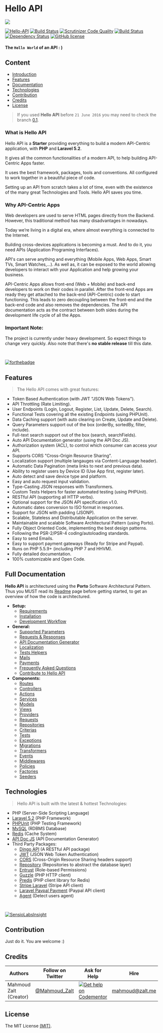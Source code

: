 # Hello API


![](http://s33.postimg.org/kd4gvx1lb/hello_api.jpg)



[![Hello-API](https://img.shields.io/badge/Status-Awesome-brightgreen.svg)](https://github.com/Mahmoudz/Hello-API)
[![Build Status](https://travis-ci.org/Mahmoudz/Hello-API.svg?branch=master)](https://travis-ci.org/Mahmoudz/Hello-API)
[![Scrutinizer Code Quality](https://scrutinizer-ci.com/g/Mahmoudz/Hello-API/badges/quality-score.png?b=master)](https://scrutinizer-ci.com/g/Mahmoudz/Hello-API/?branch=master)
[![Build Status](https://scrutinizer-ci.com/g/Mahmoudz/Hello-API/badges/build.png?b=master)](https://scrutinizer-ci.com/g/Mahmoudz/Hello-API/build-status/master)
[![Dependency Status](https://www.versioneye.com/user/projects/578988f4c3d40f0046852116/badge.svg?style=flat-square)](https://www.versioneye.com/user/projects/578988f4c3d40f0046852116)
[![GitHub license](https://img.shields.io/badge/license-MIT-blue.svg)](https://raw.githubusercontent.com/Mahmoudz/Hello-API/master/LICENSE)



#### The `Hello World` of an API : )

## Content

* [Introduction](#Introduction)
* [Features](#Features)
* [Documentation](#Documentation)
* [Technologies](#Technologies)
* [Contribution](#Contribution)
* [Credits](#Credits)
* [License](#License)

> If you used **Hello API** before `21 June 2016` you may need to check the branch [0.1](https://github.com/Mahmoudz/Hello-API/tree/release-0.1).


<a name="Introduction"></a>
### What is Hello API

Hello API is a **Starter** providing everything to build a modern API-Centric application, with **PHP** and **Laravel 5.2**.

It gives all the common functionalities of a modern API, to help building API-Centric Apps faster.

It uses the best framework, packages, tools and conventions. All configured to work together in a beautiful piece of code.

Setting up an API from scratch takes a lot of time, even with the existence of the many great Technologies and Tools. Hello API saves you time.


### Why API-Centric Apps

Web developers are used to serve HTML pages directly from the Backend. However, this traditional method has many disadvantages in nowadays.

Today we’re living in a digital era, where almost everything is connected to the Internet.

Building cross-devices applications is becoming a must. And to do it, you need APIs (Application Programing Interfaces).

API's can serve anything and everything (Mobile Apps, Web Apps, Smart TVs, Smart Watches,...).
As well as, it can be exposed to the world allowing developers to interact with your Application and help growing your business.

API-Centric Apps allows front-end (Web + Mobile) and back-end developers to work on their codes in parallel. After the front-end Apps are ready they get attached to the back-end (API-Centric) code to start functioning. This leads to zero decoupling between the front-end and the back-end code and also removes the dependencies. The API documentation acts as the contract between both sides during the development life cycle of all the Apps.


### Important Note:

The project is currently under heavy development. 
So expect things to change very quickly.
Also note that there's **no stable release** till this date.


<br>

[![forthebadge](http://forthebadge.com/images/badges/ages-12.svg)](http://www.zalt.me)




<a name="Features"></a>
## Features

>The Hello API comes with great features:

- Token Based Authentication (with JWT "JSON Web Tokens").
- API Throttling (Rate Limiting).
- User Endpoints (Login, Logout, Register, List, Update, Delete, Search).
- Functional Tests covering all the existing Endpoints (using PHPUnit).
- Data Caching support (with auto clearing on Create, Update and Delete).
- Query Parameters support out of the box (orderBy, sortedBy, filter, include).
- Full-text search support out of the box (search, searchFields).
- Auto API Documentation generator (using the API Doc JS).
- Authorization system (ACL), to control which consumer can access your API.
- Supports CORS "Cross-Origin Resource Sharing".
- Localization support (multiple langauges via Content-Language header).
- Automatic Data Pagination (meta links to next and previous data).
- Ability to register users by Device ID (Use App first, register later).
- Auto detect and save device type and platform.
- Easy and auto request input validation.
- Type-Casting JSON responses with Transformers.
- Custom Tests Helpers for faster automated testing (using PHPUnit).
- RESTful API (supporting all HTTP verbs).
- Optional support for the JSON API specification v1.0.
- Automatic dates conversion to ISO format in responses.
- Support for JSON with padding (JSONP).
- Scalable, Stateless and Distributable Application on the server.
- Maintainable and scalable Software Architectural Pattern (using Porto).
- Fully Object Oriented Code, implementing the best design patterns.
- Following the PSR-2/PSR-4 coding/autoloading standards.
- Easy to send Emails.
- Easy to support payment gateways (Ready for Stripe and Paypal).
- Runs on PHP 5.5.9+ (including PHP 7 and HHVM).
- Fully detailed documentation.
- 100% customizable and Open Code.


<a name="Documentation"></a>
## Full Documentation

**Hello API** is architectured using the **Porto** Software Architectural Pattern. 
Thus you MUST read its [Readme](https://github.com/Mahmoudz/Porto) page before getting started, to get an overview of how the code is architectured.

* **Setup:**
	* [Requirements](https://hello-api.readme.io/docs/requirements)
	* [Installation](https://hello-api.readme.io/docs/installation)
	* [Development Workflow](https://hello-api.readme.io/docs/development-workflow)
* **General:**
	* [Supported Parameters](https://hello-api.readme.io/docs/supported-parameters)
	* [Requests & Responses](https://hello-api.readme.io/docs/requests-and-responses)
	* [API Documentation Generator](https://hello-api.readme.io/docs/api-documentation-generator)
	* [Localization](https://hello-api.readme.io/docs/localization)
	* [Tests Helpers](https://hello-api.readme.io/docs/tests-helpers)
	* [Mails](https://hello-api.readme.io/docs/mails)
	* [Payments](https://hello-api.readme.io/docs/payments)
	* [Frequently Asked Questions](https://hello-api.readme.io/docs/faq)
	* [Contribute to Hello API](https://hello-api.readme.io/v5.1.0/docs/contribute-to-hello-api)
* **Components:**
	* [Routes](https://hello-api.readme.io/docs/routes)
	* [Controllers](https://hello-api.readme.io/docs/controllers)
	* [Actions](https://hello-api.readme.io/docs/actions)
	* [Services](https://hello-api.readme.io/docs/services)
	* [Models](https://hello-api.readme.io/docs/models)
	* [Views](https://hello-api.readme.io/docs/views)
	* [Providers](https://hello-api.readme.io/docs/providers)
	* [Requests](https://hello-api.readme.io/docs/requests)
	* [Repositories](https://hello-api.readme.io/docs/repositories)
	* [Criterias](https://hello-api.readme.io/docs/criterias)
	* [Tests](https://hello-api.readme.io/docs/tests)
	* [Exceptions](https://hello-api.readme.io/docs/exceptions)
	* [Migrations](https://hello-api.readme.io/docs/migrations)
	* [Transformers](https://hello-api.readme.io/docs/transformers)
	* [Events](https://hello-api.readme.io/docs/events)
	* [Middlewares](https://hello-api.readme.io/docs/middlewares)
	* [Policies](https://hello-api.readme.io/docs/policies)
	* [Factories](https://hello-api.readme.io/docs/factories)
	* [Seeders](https://hello-api.readme.io/docs/seeders)







<a name="Technologies"></a>
## Technologies

>Hello API is built with the latest & hottest Technologies:

* PHP (Server-Side Scripting Language)
* [Laravel 5.2](http://laravel.com) (PHP Framework)
* [PHPUnit](https://phpunit.de/) (PHP Testing Framework)
* [MySQL](https://www.mysql.com/) (RDBMS Database)
* [Redis](http://redis.io/) (Cache System)
* [API Doc JS](http://apidocjs.com/) (API Documentation Generator)
* Third Party Packages:
	* [Dingo API](https://github.com/dingo/api) (A RESTful API package)
	* [JWT](https://github.com/tymondesigns/jwt-auth) (JSON Web Token Authentication)
	* [CORS](https://github.com/barryvdh/laravel-cors) (Cross-Origin Resource Sharing headers support)
	* [Repository](https://github.com/andersao/l5-repository) (Repositories to abstract the database layer)
	* [Entrust](https://github.com/Zizaco/entrust) (Role-based Permissions)
	* [Guzzle](http://docs.guzzlephp.org/en/latest/) (PHP HTTP client)
	* [Predis](https://packagist.org/packages/predis/predis) (PHP client library for Redis)
	* [Stripe Laravel](https://github.com/cartalyst/stripe-laravel) (Stripe API client)
	* [Laravel Paypal Payment](https://github.com/anouarabdsslm/laravel-paypalpayment) (Paypal API client)
	* [Agent](https://github.com/jenssegers/agent) (Detect users agent)



<br>

[![SensioLabsInsight](https://insight.sensiolabs.com/projects/1bdf99d7-13b1-46ca-8576-c6a702f9afd7/big.png)](https://insight.sensiolabs.com/projects/1bdf99d7-13b1-46ca-8576-c6a702f9afd7)


<a name="Contribution"></a>
## Contribution
Just do it. You are welcome :)





<a name="Credits"></a>
## Credits

| Authors                | Follow on Twitter                                 | Ask for Help                                                                                                          | Hire            |
|------------------------|---------------------------------------------------|-----------------------------------------------------------------------------------------------------------------------|-----------------|
| Mahmoud Zalt (Creator) | [@Mahmoud_Zalt](https://twitter.com/Mahmoud_Zalt) | [![Get help on Codementor](https://cdn.codementor.io/badges/get_help_github.svg)](https://www.codementor.io/mahmoudz) | mahmoud@zalt.me |


<a name="License"></a>
## License

The MIT License [(MIT)](https://github.com/Mahmoudz/Hello-API/blob/master/LICENSE).







